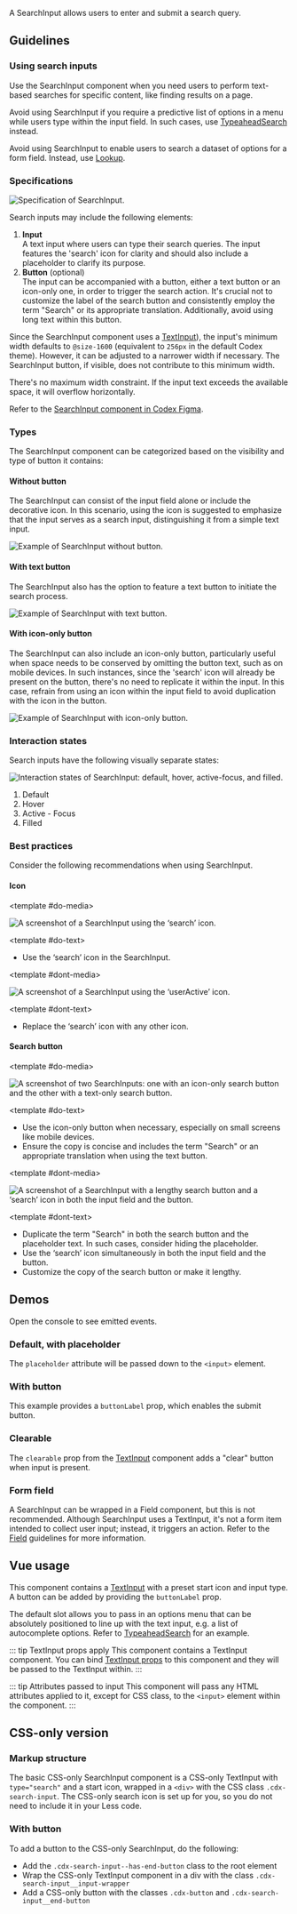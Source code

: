 <script setup>
import SearchInputDefault from '@/../component-demos/search-input/examples/SearchInputDefault.vue';
import SearchInputWithButton from '@/../component-demos/search-input/examples/SearchInputWithButton.vue';
import SearchInputClearable from '@/../component-demos/search-input/examples/SearchInputClearable.vue';
</script>

A SearchInput allows users to enter and submit a search query.

## Guidelines

### Using search inputs
Use the SearchInput component when you need users to perform text-based searches
for specific content, like finding results on a page.

Avoid using SearchInput if you require a predictive list of options in a menu
while users type within the input field. In such cases, use
[TypeaheadSearch](./typeahead-search.md) instead.

Avoid using SearchInput to enable users to search a dataset of options for a
form field. Instead, use [Lookup](./lookup.md).

### Specifications

![Specification of SearchInput.](../../assets/components/search-input-specifications.svg)

Search inputs may include the following elements:
1. **Input**<br>A text input where users can type their search queries. The input features the 'search' icon for clarity and should also include a placeholder to clarify its purpose.
2. **Button** (optional)<br>The input can be accompanied with a button, either a text button or an icon-only one, in order to trigger the search action. It's crucial not to customize the label of the search button and consistently employ the term "Search" or its appropriate translation. Additionally, avoid using long text within this button.

Since the SearchInput component uses a [TextInput](./text-input.md)), the input's minimum width defaults to `@size-1600` (equivalent to `256px` in the default Codex theme). However, it can be adjusted to a narrower width if necessary. The SearchInput button, if visible, does not contribute to this minimum width.

There's no maximum width constraint. If the input text exceeds the available space, it will overflow horizontally.

Refer to the [SearchInput component in Codex Figma](https://www.figma.com/file/KoDuJMadWBXtsOtzGS4134/%E2%9D%96-Codex-components?type=design&node-id=4918-30728&mode=design&t=UwSiKFRRQPBEJVaC-0).

### Types
The SearchInput component can be categorized based on the visibility and type of
button it contains:

#### Without button
The SearchInput can consist of the input field alone or include the decorative
icon. In this scenario, using the icon is suggested to emphasize that the input
serves as a search input, distinguishing it from a simple text input.

![Example of SearchInput without button.](../../assets/components/search-input-types-no-button.svg)

#### With text button
The SearchInput also has the option to feature a text button to initiate the
search process.

![Example of SearchInput with text button.](../../assets/components/search-input-types-text-button.svg)

#### With icon-only button
The SearchInput can also include an icon-only button, particularly useful when
space needs to be conserved by omitting the button text, such as on mobile
devices. In such instances, since the 'search' icon will already be present on
the button, there's no need to replicate it within the input. In this case,
refrain from using an icon within the input field to avoid duplication with the
icon in the button.

![Example of SearchInput with icon-only button.](../../assets/components/search-input-types-icon-only-button.svg)

### Interaction states
Search inputs have the following visually separate states:

![Interaction states of SearchInput: default, hover, active-focus, and filled.](../../assets/components/search-input-interaction-states.svg)

1. Default
2. Hover
3. Active - Focus
4. Filled

### Best practices

Consider the following recommendations when using SearchInput.

#### Icon

<cdx-demo-rules>

<template #do-media>

![A screenshot of a SearchInput using the ‘search’ icon.](../../assets/components/search-input-best-practices-icon-do.svg)

</template>

<template #do-text>

- Use the ‘search’ icon in the SearchInput.

</template>

<template #dont-media>

![A screenshot of a SearchInput using the ‘userActive’ icon.](../../assets/components/search-input-best-practices-icon-dont.svg)

</template>

<template #dont-text>

- Replace the ‘search’ icon with any other icon.

</template>

</cdx-demo-rules>

#### Search button

<cdx-demo-rules>

<template #do-media>

![A screenshot of two SearchInputs: one with an icon-only search button and the other with a text-only search button.](../../assets/components/search-input-best-practices-button-do.svg)

</template>

<template #do-text>

- Use the icon-only button when necessary, especially on small screens like mobile devices.
- Ensure the copy is concise and includes the term "Search" or an appropriate translation when using the text button.

</template>

<template #dont-media>

![A screenshot of a SearchInput with a lengthy search button and a ‘search’ icon in both the input field and the button.](../../assets/components/search-input-best-practices-button-dont.svg)

</template>

<template #dont-text>

- Duplicate the term "Search" in both the search button and the placeholder text. In such cases, consider hiding the placeholder.
- Use the ‘search’ icon simultaneously in both the input field and the button.
- Customize the copy of the search button or make it lengthy.

</template>

</cdx-demo-rules>

## Demos

Open the console to see emitted events.

### Default, with placeholder

The `placeholder` attribute will be passed down to the `<input>` element.

<cdx-demo-wrapper :force-controls="true">
<template v-slot:demo>
<SearchInputDefault />
</template>

<template v-slot:code>

:::code-group

<<< @/../component-demos/search-input/examples/SearchInputDefault.vue [NPM]

<<< @/../component-demos/search-input/examples-mw/SearchInputDefault.vue [MediaWiki]

:::

</template>
</cdx-demo-wrapper>

### With button

This example provides a `buttonLabel` prop, which enables the submit button.

<cdx-demo-wrapper>
<template v-slot:demo>
<SearchInputWithButton />
</template>

<template v-slot:code>

:::code-group

<<< @/../component-demos/search-input/examples/SearchInputWithButton.vue [NPM]

<<< @/../component-demos/search-input/examples-mw/SearchInputWithButton.vue [MediaWiki]

:::

</template>
</cdx-demo-wrapper>

### Clearable

The `clearable` prop from the [TextInput](./text-input.md) component adds a "clear" button when
input is present.

<cdx-demo-wrapper>
<template v-slot:demo>
<SearchInputClearable />
</template>

<template v-slot:code>

:::code-group

<<< @/../component-demos/search-input/examples/SearchInputClearable.vue [NPM]

<<< @/../component-demos/search-input/examples-mw/SearchInputClearable.vue [MediaWiki]

:::

</template>
</cdx-demo-wrapper>

### Form field

A SearchInput can be wrapped in a Field component, but this is not recommended. Although
SearchInput uses a TextInput, it's not a form item intended to collect user input; instead,
it triggers an action. Refer to the [Field](./field.md) guidelines for more information.

## Vue usage

This component contains a [TextInput](./text-input.md) with a preset start icon and input type. A
button can be added by providing the `buttonLabel` prop.

The default slot allows you to pass in an options menu that can be absolutely positioned to line
up with the text input, e.g. a list of autocomplete options.
Refer to [TypeaheadSearch](./typeahead-search.md) for an example.

::: tip TextInput props apply
This component contains a TextInput component. You can bind [TextInput props](./text-input.html#usage)
to this component and they will be passed to the TextInput within.
:::

::: tip Attributes passed to input
This component will pass any HTML attributes applied to it, except for CSS class, to the `<input>`
element within the component.
:::

## CSS-only version

### Markup structure

The basic CSS-only SearchInput component is a CSS-only TextInput with `type="search"` and a start
icon, wrapped in a `<div>` with the CSS class `.cdx-search-input`. The CSS-only search icon is set
up for you, so you do not need to include it in your Less code.

<cdx-demo-wrapper>
<template v-slot:demo>
	<div class="cdx-search-input">
		<div class="cdx-text-input cdx-text-input--has-start-icon">
			<input class="cdx-text-input__input" type="search" placeholder="Search">
			<span class="cdx-text-input__icon cdx-text-input__start-icon"></span>
		</div>
	</div>
</template>
<template v-slot:code>

```html
<!-- Wrapper div. -->
<div class="cdx-search-input">
	<!-- CSS-only TextInput with start icon. -->
	<div class="cdx-text-input cdx-text-input--has-start-icon">
		<!-- Input with type="search". -->
		<input class="cdx-text-input__input" type="search" placeholder="Search">
		<!-- Start icon span. -->
		<span class="cdx-text-input__icon cdx-text-input__start-icon"></span>
	</div>
</div>
```

</template>
</cdx-demo-wrapper>

### With button

To add a button to the CSS-only SearchInput, do the following:
- Add the `.cdx-search-input--has-end-button` class to the root element
- Wrap the CSS-only TextInput component in a div with the class `.cdx-search-input__input-wrapper`
- Add a CSS-only button with the classes `.cdx-button` and `.cdx-search-input__end-button`

<cdx-demo-wrapper>
<template v-slot:demo>
	<div class="cdx-search-input cdx-search-input--has-end-button">
		<div class="cdx-search-input__input-wrapper">
			<div class="cdx-text-input cdx-text-input--has-start-icon">
				<input class="cdx-text-input__input" type="search" placeholder="Search">
				<span class="cdx-text-input__icon cdx-text-input__start-icon"></span>
			</div>
		</div>
		<button class="cdx-button cdx-search-input__end-button">Search</button>
	</div>
</template>
<template v-slot:code>

```html
<div class="cdx-search-input cdx-search-input--has-end-button">
	<div class="cdx-search-input__input-wrapper">
		<div class="cdx-text-input cdx-text-input--has-start-icon">
			<input class="cdx-text-input__input" type="search" placeholder="Search">
			<span class="cdx-text-input__icon cdx-text-input__start-icon"></span>
		</div>
	</div>
	<button class="cdx-button cdx-search-input__end-button">Search</button>
</div>
```

</template>
</cdx-demo-wrapper>
